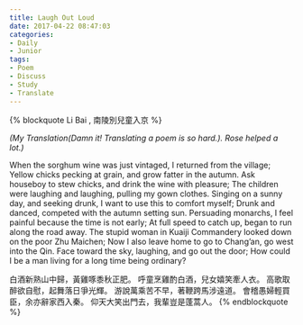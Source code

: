 ```yaml
---
title: Laugh Out Loud
date: 2017-04-22 08:47:03
categories:
- Daily
- Junior
tags:
- Poem
- Discuss
- Study
- Translate
---
```


{% blockquote Li Bai , 南陵別兒童入京 %}

*(My Translation(Damn it! Translating a poem is so hard.). Rose helped a lot.)*

When the sorghum wine was just vintaged, I returned from the village;
Yellow chicks pecking at grain, and grow fatter in the autumn.
Ask houseboy to stew chicks, and drink the wine with pleasure;
The children were laughing and laughing, pulling my gown clothes.
Singing on a sunny day, and seeking drunk, I want to use this to comfort myself;
Drunk and danced, competed with the autumn setting sun.
Persuading monarchs, I feel painful because the time is not early;
At full speed to catch up, began to run along the road away.
The stupid woman in Kuaiji Commandery looked down on the poor Zhu Maichen;
Now I also leave home to go to Chang’an, go west into the Qin.
Face toward the sky, laughing, and go out the door;
How could I be a man living for a long time being ordinary?

白酒新熟山中歸，黃雞啄黍秋正肥。
呼童烹雞酌白酒，兒女嬉笑牽人衣。
高歌取醉欲自慰，起舞落日爭光輝。
游說萬乘苦不早，著鞭跨馬涉遠道。
會稽愚婦輕買臣，余亦辭家西入秦。
仰天大笑出門去，我輩豈是蓬蒿人。
{% endblockquote %}